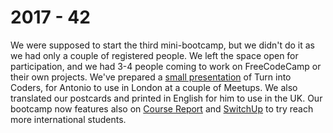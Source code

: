 # 2017 - 42

We were supposed to start the third mini-bootcamp, but we didn't do it as we had only a couple of registered people. We left the space open for participation, and we had 3-4 people coming to work on FreeCodeCamp or their own projects.
We've prepared a [small presentation](https://turnintocoders.github.io/presentation/) of Turn into Coders, for Antonio to use in London at a couple of Meetups. We also translated our postcards and printed in English for him to use in the UK.
Our bootcamp now features also on [Course Report](https://www.coursereport.com/schools/Turn-into-Coders) and [SwitchUp](https://www.switchup.org/bootcamps/turn-into-coders) to try reach more international students.